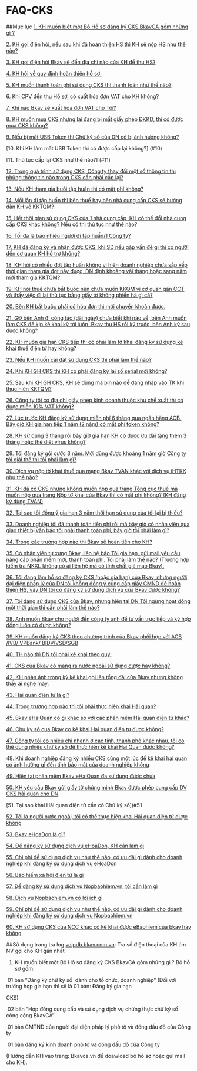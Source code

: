# FAQ-CKS
##Mục lục
[1.    KH muốn biết một Bộ Hồ sơ đăng ký CKS BkavCA gồm những gì ?](#1)

[2.    KH gọi điện hỏi, nếu sau khi đã hoàn thiện HS thì KH sẽ nộp HS như thế nào?](#2)

[3.    KH gọi điện hỏi Bkav sẽ đến địa chỉ nào của KH để thu HS?](#3)

[4.    KH hỏi về quy định hoàn thiện hồ sơ:](#4)

[5.    KH muốn thanh toán phí sử dụng CKS thì thanh toán như thế nào?](#5)

[6.    Khi CPV đến thu Hồ sơ, có xuất hóa đơn VAT cho KH không?](#6)

[7.    Khi nào Bkav sẽ xuất hóa đơn VAT cho Tôi?](#7)

[8.    KH muốn mua CKS nhưng lại đang bị mất giấy phép ĐKKD, thì có được mua CKS không?](#8)

[9.    Nếu bị mất USB Token thì Chữ ký số của DN có bị ảnh hưởng không?](#9)

[10.    Khi KH làm mất USB Token thì có được cấp lại không?] (#10)

[11.    Thủ tục cấp lại CKS như thế nào?]  (#11)

[12.    Trong quá trình sử dụng CKS, Công ty thay đổi một số thông tin thì những thông tin nào trong CKS cần phải cấp lại?](#12)

[13.    Nếu KH tham gia buổi tập huấn thì có mất phí không?](#13)

[14.    Mỗi lần đi tập huấn thì bên thuế hay bên nhà cung cấp CKS sẽ hướng dẫn KH về KKTQM?](#14)

[15.    Hết thời gian sử dụng CKS của 1 nhà cung cấp, KH có thể đổi nhà cung cấp CKS khác không? Nếu có thì thủ tục như thế nào?](#15)

[16.    Tối đa là bao nhiêu người đi tập huấn/1 Công ty?](#16)

[17.    KH đã đăng ký và nhận được CKS, khi SD nếu gặp vấn đề gì thì có người đến cơ quan KH hỗ trợ không?](#17)

[18.    KH hỏi có nhiều đợt tập huấn không vì hiện doanh nghiệp chưa sắp xếp thời gian tham gia đợt này được, DN định khoảng vài tháng hoặc sang năm mới tham gia KKTQM?](#18)

[19.    KH nói thuế chưa bắt buộc nên chưa muốn KKQM vì cơ quan gần CCT và thấy việc đi lại thủ tục bằng giấy tờ không phiền hà gì cả?](#19)

[20.    Bên KH bắt buộc phải có hóa đơn thì mới chuyển khoản được.](#20)

[21.    GĐ bên Anh đi công tác (dài ngày) chưa biết khi nào về, bên Anh muốn làm CKS để kịp kê khai kỳ tới luôn, Bkav thu HS rồi ký   trước, bên Anh ký sau được không?](#21)

[22.    KH muốn gia hạn CKS tiếp thì có phải làm tờ khai đăng ký sử dụng kê khai thuế điện tử hay không?](#22)

[23.    Nếu KH muốn cài đặt sử dụng CKS thì phải làm thế nào?](#23)

[24.    Khi KH GH CKS thì KH có phải đăng ký lại số serial mới không?](#24)

[25.    Sau khi KH GH CKS, KH sẽ dùng mã pin nào để đăng nhập vào TK khi thực hiện KKTQM?](#25)

[26.    Công ty tôi có địa chỉ giấy phép kinh doanh thuộc khu chế xuất thì có được miễn 10% VAT không?](#26)

[27.    Lúc trước KH đăng ký sử dụng miễn phí 6 tháng qua ngân hàng ACB. Bây giờ KH gia hạn tiếp 1 năm (2 năm) có mất
phí token không?](#27)

[28.    KH sử dụng 3 tháng rồi bây giờ gia hạn KH có được ưu đãi tặng thêm 3 tháng hoặc thẻ diệt virus không?](#28)

[29.    Tôi đăng ký gói cước 3 năm. Mới dùng được khoảng 1 năm giờ Công ty tôi giải thể thì tôi phải làm gì?](#29)

[30.    Dịch vụ nộp tờ khai thuế qua mạng Bkav TVAN khác với dịch vụ iHTKK như thế nào?](#30)

[31.    KH đã có CKS nhưng không muốn nộp qua trang Tổng cục thuế mà muốn nộp qua trang Nộp tờ khai của Bkav thì  có mất  phí không?  (KH đăng ký dùng TVAN)](#31)

[32.    Tại sao tôi đồng ý gia hạn 3 năm thời hạn sử dụng của tôi lại bị thiếu?](#32)

[33.    Doanh nghiệp tôi đã thanh toán tiền phí rồi mà bây giờ có nhân viên qua giao thiết bị vẫn báo tôi phải thanh toán phí, bây giờ tôi phải làm gì?](#33)

[34.    Trong các trường hợp nào thì Bkav sẽ hoàn tiền cho KH?](#34)

[35.    Có nhân viên tự xưng Bkav,  liên hệ báo Tôi gia hạn, gửi mail yêu cầu nâng cấp phần mềm mới, thanh toán phí. Tôi phải làm thế nào? (Trường hợp kiểm tra NKXL không có ai liên hệ mà có tính chất giả mạo Bkav).](#35)

[36.    Tôi đang làm hồ sơ đăng ký CKS (hoặc gia hạn) của Bkav, nhưng người đại diện pháp lý của DN tôi không đồng ý
cung cấp giấy CMND để hoàn thiện HS, vậy DN tôi có đăng ký sử dụng dịch vụ của Bkav được không?](#36)

[37.    Tôi đang sử dụng CKS của Bkav, nhưng hiện tại DN Tôi ngừng hoạt động một thời gian thì cần phải làm thế nào?](#37)

[38.    Anh muốn Bkav cho người đến công ty anh để tư vấn trực tiếp và ký hợp đồng luôn có được không?](#38)

[39.    KH muốn đăng ký CKS theo chương trình của Bkav phối hợp với ACB /IVB/ VPBank/ BIDV/VSD/SGB](#39)

[40.    TH nào thì DN tôi phải kê khai theo quý.](#40)

[41.    CKS của Bkav có mang ra nước ngoài sử dụng được hay không?](#41)

[42.    KH phản ánh trong kỳ kê khai gọi lên tổng đài của Bkav nhưng không thấy ai nghe máy.](#42)

[43.    Hải quan điện tử là gì?](#43)

[44.    Trong trường hợp nào thì tôi phải thực hiện khai Hải quan?](#44)

[45.    Bkav eHaiQuan có gì khác so với các phần mềm Hải quan điện tử khác?](#45)

[46.    Chư ky sô cua Bkav co kê khai Hai quan điên tư đươc không?](#46)

[47.    Công ty tôi co nhiêu chi nhanh ơ cac tinh, thanh phô khac nhau, tôi co thê dung nhiêu chư ky sô đê thưc hiên kê khai
Hai Quan đươc không?](#47)

[48.    Khi doanh nghiệp đăng ký nhiều CKS cùng một lúc để kê khai hải quan có ảnh hưởng gì đến tính bảo mật của doanh nghiệp không](#48)

[49.    Hiên tai phân mêm Bkav eHaiQuan đa sư dung đươc chưa](#49)

[50.    KH  yêu cầu Bkav gửi giấy tờ chứng minh Bkav được phép cung cấp DV CKS hải quan cho DN](#50)

[51.    Tại sao khai Hải quan điện tử cần có Chữ ký số](#51

[52.    Tôi là người nước ngoài, tôi có thể thực hiện khai Hải quan điện tử được không](#52)

[53.    Bkav eHoaDon là gì?](#53)

[54.    Để đăng ký sử dụng dịch vụ eHoaDon, KH cần làm gì](#54)

[55.    Chi phí để sử dụng dịch vụ như thế nào, có ưu đãi gì dành cho doanh nghiệp khi đăng ký sử dụng dịch vụ eHoaDon](#55)

[56.    Bảo hiểm xã hội điện tử là gì](#56)

[57.    Để đăng ký sử dụng dịch vụ Nopbaohiem.vn, tôi cần làm gì](#57)

[58.    Dịch vụ Nopbaohiem.vn có lợi ích gì](#58)

[59.    Chí phí để sử dụng dịch vụ như thế nào, có ưu đãi gì dành cho doanh nghiệp khi đăng ký sử dụng dịch vụ Nopbaohiem.vn](#59)

[60.    KH sử dụng CKS của NCC khác có kê khai được eBaohiem của bkav hay không](#60)


##Sử dụng trang tra log [voipdb.bkav.com.vn](http://voipdb.bkav.com.vn): Tra số điện thoại của KH tìm NV gọi cho KH gần nhất

<a name="1"></a>
1.    KH muốn biết một Bộ Hồ sơ đăng ký CKS BkavCA gồm những gì ?
Bộ hồ sơ gồm: 




­    01 bản “Đăng ký chữ ký số ­ dành cho tổ chức, doanh nghiệp” (Đối với trường hợp gia hạn thì sẽ là 01 bản: Đăng ký gia hạn

CKS)

­    02 bản “Hợp đồng cung cấp và sử dụng dịch vụ chứng thực chữ ký số công cộng BkavCA”

­    01 bản CMTND của người đại diện pháp lý phô tô và đóng dấu đỏ của Công ty

­    01 bản đăng ký kinh doanh phô tô và đóng dấu đỏ của Công ty

(Hướng dẫn KH vào trang: Bkavca.vn để doawload bộ hồ sơ hoặc gửi mail cho KH).
